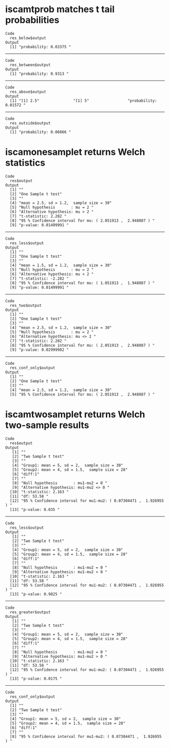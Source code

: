 # iscamtprob matches t tail probabilities

    Code
      res_below$output
    Output
      [1] "probability: 0.03375 "

---

    Code
      res_between$output
    Output
      [1] "probability: 0.9313 "

---

    Code
      res_above$output
    Output
      [1] "[1] 2.5"               "[1] 5"                 "probability: 0.01572 "

---

    Code
      res_outside$output
    Output
      [1] "probability: 0.06866 "

# iscamonesamplet returns Welch statistics

    Code
      res$output
    Output
      [1] ""                                                          
      [2] "One Sample t test"                                         
      [3] ""                                                          
      [4] "mean = 2.5, sd = 1.2,  sample size = 30"                   
      [5] "Null hypothesis       : mu = 2 "                           
      [6] "Alternative hypothesis: mu > 2 "                           
      [7] "t-statistic: 2.282 "                                       
      [8] "95 % Confidence interval for mu: ( 2.051913 ,  2.948087 ) "
      [9] "p-value: 0.01499991 "                                      

---

    Code
      res_less$output
    Output
      [1] ""                                                          
      [2] "One Sample t test"                                         
      [3] ""                                                          
      [4] "mean = 1.5, sd = 1.2,  sample size = 30"                   
      [5] "Null hypothesis       : mu = 2 "                           
      [6] "Alternative hypothesis: mu < 2 "                           
      [7] "t-statistic: -2.282 "                                      
      [8] "95 % Confidence interval for mu: ( 1.051913 ,  1.948087 ) "
      [9] "p-value: 0.01499991 "                                      

---

    Code
      res_two$output
    Output
      [1] ""                                                          
      [2] "One Sample t test"                                         
      [3] ""                                                          
      [4] "mean = 2.5, sd = 1.2,  sample size = 30"                   
      [5] "Null hypothesis       : mu = 2 "                           
      [6] "Alternative hypothesis: mu <> 2 "                          
      [7] "t-statistic: 2.282 "                                       
      [8] "95 % Confidence interval for mu: ( 2.051913 ,  2.948087 ) "
      [9] "p-value: 0.02999982 "                                      

---

    Code
      res_conf_only$output
    Output
      [1] ""                                                          
      [2] "One Sample t test"                                         
      [3] ""                                                          
      [4] "mean = 2.5, sd = 1.2,  sample size = 30"                   
      [5] "95 % Confidence interval for mu: ( 2.051913 ,  2.948087 ) "

# iscamtwosamplet returns Welch two-sample results

    Code
      res$output
    Output
       [1] ""                                                                 
       [2] "Two Sample t test"                                                
       [3] ""                                                                 
       [4] "Group1: mean = 5, sd = 2,  sample size = 30"                      
       [5] "Group2: mean = 4, sd = 1.5,  sample size = 28"                    
       [6] "diff:1"                                                           
       [7] ""                                                                 
       [8] "Null hypothesis       : mu1-mu2 = 0 "                             
       [9] "Alternative hypothesis: mu1-mu2 <> 0 "                            
      [10] "t-statistic: 2.163 "                                              
      [11] "df: 53.58 "                                                       
      [12] "95 % Confidence interval for mu1-mu2: ( 0.07304471 ,  1.926955 ) "
      [13] "p-value: 0.035 "                                                  

---

    Code
      res_less$output
    Output
       [1] ""                                                                 
       [2] "Two Sample t test"                                                
       [3] ""                                                                 
       [4] "Group1: mean = 5, sd = 2,  sample size = 30"                      
       [5] "Group2: mean = 4, sd = 1.5,  sample size = 28"                    
       [6] "diff:1"                                                           
       [7] ""                                                                 
       [8] "Null hypothesis       : mu1-mu2 = 0 "                             
       [9] "Alternative hypothesis: mu1-mu2 < 0 "                             
      [10] "t-statistic: 2.163 "                                              
      [11] "df: 53.58 "                                                       
      [12] "95 % Confidence interval for mu1-mu2: ( 0.07304471 ,  1.926955 ) "
      [13] "p-value: 0.9825 "                                                 

---

    Code
      res_greater$output
    Output
       [1] ""                                                                 
       [2] "Two Sample t test"                                                
       [3] ""                                                                 
       [4] "Group1: mean = 5, sd = 2,  sample size = 30"                      
       [5] "Group2: mean = 4, sd = 1.5,  sample size = 28"                    
       [6] "diff:1"                                                           
       [7] ""                                                                 
       [8] "Null hypothesis       : mu1-mu2 = 0 "                             
       [9] "Alternative hypothesis: mu1-mu2 > 0 "                             
      [10] "t-statistic: 2.163 "                                              
      [11] "df: 53.58 "                                                       
      [12] "95 % Confidence interval for mu1-mu2: ( 0.07304471 ,  1.926955 ) "
      [13] "p-value: 0.0175 "                                                 

---

    Code
      res_conf_only$output
    Output
      [1] ""                                                                 
      [2] "Two Sample t test"                                                
      [3] ""                                                                 
      [4] "Group1: mean = 5, sd = 2,  sample size = 30"                      
      [5] "Group2: mean = 4, sd = 1.5,  sample size = 28"                    
      [6] "diff:1"                                                           
      [7] ""                                                                 
      [8] "95 % Confidence interval for mu1-mu2: ( 0.07304471 ,  1.926955 ) "

